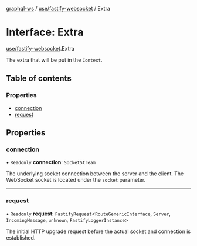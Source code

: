 [graphql-ws](../README.md) / [use/fastify-websocket](../modules/use_fastify_websocket.md) / Extra

# Interface: Extra

[use/fastify-websocket](../modules/use_fastify_websocket.md).Extra

The extra that will be put in the `Context`.

## Table of contents

### Properties

- [connection](use_fastify_websocket.Extra.md#connection)
- [request](use_fastify_websocket.Extra.md#request)

## Properties

### connection

• `Readonly` **connection**: `SocketStream`

The underlying socket connection between the server and the client.
The WebSocket socket is located under the `socket` parameter.

___

### request

• `Readonly` **request**: `FastifyRequest`<`RouteGenericInterface`, `Server`, `IncomingMessage`, `unknown`, `FastifyLoggerInstance`\>

The initial HTTP upgrade request before the actual
socket and connection is established.
